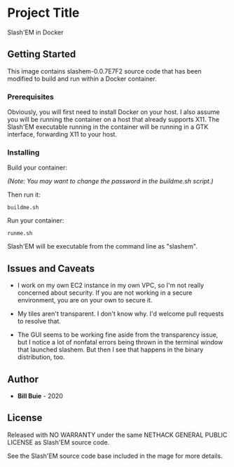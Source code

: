 # Project Title

Slash'EM in Docker

## Getting Started

This image contains slashem-0.0.7E7F2 source code that has been modified to build and run within a Docker container.

### Prerequisites

Obviously, you will first need to install Docker on your host.
I also assume you will be running the container on a host that already supports X11.
The Slash'EM executable running in the container will be running in a GTK interface, forwarding X11 to your host.

### Installing

Build your container:

*(Note: You may want to change the password in the buildme.sh script.)*

Then run it:

```
buildme.sh
```

Run your container:
```
runme.sh
```

Slash'EM will be executable from the command line as "slashem".

## Issues and Caveats

- I work on my own EC2 instance in my own VPC, so I'm not really concerned about security.
If you are not working in a secure environment, you are on your own to secure it.

- My tiles aren't transparent. I don't know why. I'd welcome pull requests to resolve that.

- The GUI seems to be working fine aside from the transparency issue,
but I notice a lot of nonfatal errors being thrown
in the terminal window that launched slashem.
But then I see that happens in the binary distribution, too.

## Author

* **Bill Buie** -  2020



## License

Released with NO WARRANTY under the same NETHACK GENERAL PUBLIC LICENSE as Slash'EM source code.

See the Slash'EM source code base included in the mage for more details.
